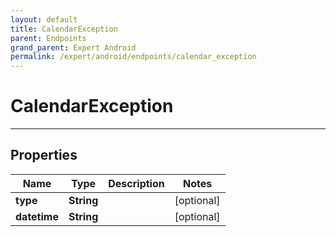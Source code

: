 ```yaml
---
layout: default
title: CalendarException
parent: Endpoints
grand_parent: Expert Android
permalink: /expert/android/endpoints/calendar_exception
---
```


# CalendarException

---

## Properties

| Name | Type | Description | Notes
| ------------ | ------------- | ------------- | -------------
**type** | **String** |  |  [optional]
**datetime** | **String** |  |  [optional]



